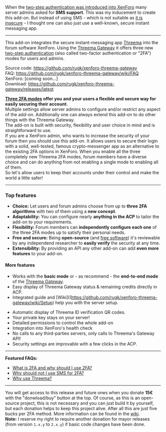 When the [two-step authentication was introduced into XenForo](https://xenforo.com/community/threads/two-step-verification-and-security-improvements.99881/) many server admins asked for **SMS support**. This was my inducement to create this add-on. But instead of using SMS - which is not suitable as [it is insecure](https://github.com/rugk/xenforo-threema-gateway/wiki/FAQ#why-not-just-sms) - I thought one can also just use a well-known, secure instant messaging app.

---

This add-on integrates the secure instant-messaging app [Threema](https://threema.ch) into the forum software XenForo. Using the [Threema Gateway](https://gateway.threema.ch) it offers three new [two-step authentication](https://xenforo.com/community/threads/two-step-verification-and-security-improvements.99881/) (also called two-factor authentication or "2FA") modes for users and admins.

Source code: <https://github.com/rugk/xenforo-threema-gateway>  
FAQ: <https://github.com/rugk/xenforo-threema-gateway/wiki/FAQ>  
XenForo: [coming soon…]  
Download: <https://github.com/rugk/xenforo-threema-gateway/releases/latest>  

**[Three 2FA modes](https://github.com/rugk/xenforo-threema-gateway/blob/master/docs/2faMethods.md) offer you and your users a flexible and secure way for easily securing their account.**  
Multiple settings allow server admins to configure and/or restrict any aspect of the add-on. Additionally one can always extend this add-on to do other things with the Threema Gateway.  
The add-on is built with security, flexibility and user choice in mind and is straightforward to use.  
If you are a XenForo admin, who wants to increase the security of your forum then you should use this add-on. It allows users to secure their login with a solid, well-tested, famous crypto-messenger app as an alternative to the existing 2FA options in XenForo. When you enable all the three completely new Threema 2FA modes, forum members have a diverse choice and can do anything from not enabling a single mode to enabling all of them.  
So let's allow users to keep their accounts under their control and make the world a little safer!

---

### Top features

* **Choice:** Let users and forum admins choose from up to **three 2FA algorithms** with two of them using a **new concept**.
* **Adaptability:** You can configure nearly **anything in the ACP** to tailor the add-on to your requirements.
* **Flexibility:** Forum members can **independently configure each one** of the three 2FA modes up to satisfy their personal needs.
* **Free and secure:** Being **open-source** (and [free software](https://en.wikipedia.org/wiki/Free_software)) it's reviewable by any independend researcher to **easily verify** the security at any time.
* **Extensibility:** By providing an API any other add-on can add **even more features** to your add-on.

#### More features

<!-- admin -->
* Works with the **basic mode** or - as recommend - the **end-to-end mode** of the [Threema Gateway](https://gateway.threema.ch/en/products).
* Easy display of Threema Gateway status & remaining credits directly in ACP.
* Integrated guide and [Wiki]((https://github.com/rugk/xenforo-threema-gateway/wiki/Setup) help you with the server setup.
<!-- security -->
* Automatic display of Threema ID verification QR codes.
* Your private key stays on your server!
* Detailed permissions to control the whole add-on
* Integration into XenForo's health check
* No calls to any third-parties servers, only calls to Threema's Gateway API!
* Security settings are improvable with a few clicks in the ACP.

---

**Featured FAQs:**
* [What is 2FA and why should I use 2FA?](https://github.com/rugk/xenforo-threema-gateway/wiki/FAQ#what-is-two-factor-authentication-and-why-should-i-use-it)
* [Why should not I use SMS for 2FA?](https://github.com/rugk/xenforo-threema-gateway/wiki/FAQ#why-not-just-sms)
* [Why use Threema?](https://github.com/rugk/xenforo-threema-gateway/wiki/FAQ#why-did-you-choose-threema-id-like-to-have-whatsapp-instead)

---

You will get access to this release and future ones when you donate **15€** with the "donwload/buy" button at the top.
Of course, as this is an open-source project, this is not necessary and you can just build it by yourself, but each donation helps to keep this project alive. After all this are just five bucks per 2FA method. More information can be found in the [wiki](https://github.com/rugk/xenforo-threema-gateway/wiki/FAQ#donations--releases).  
**Note:** I reserve my right to require another donation for mayor releases (from version `1.x.y` to `2.x.y`) if basic code changes have been done.

